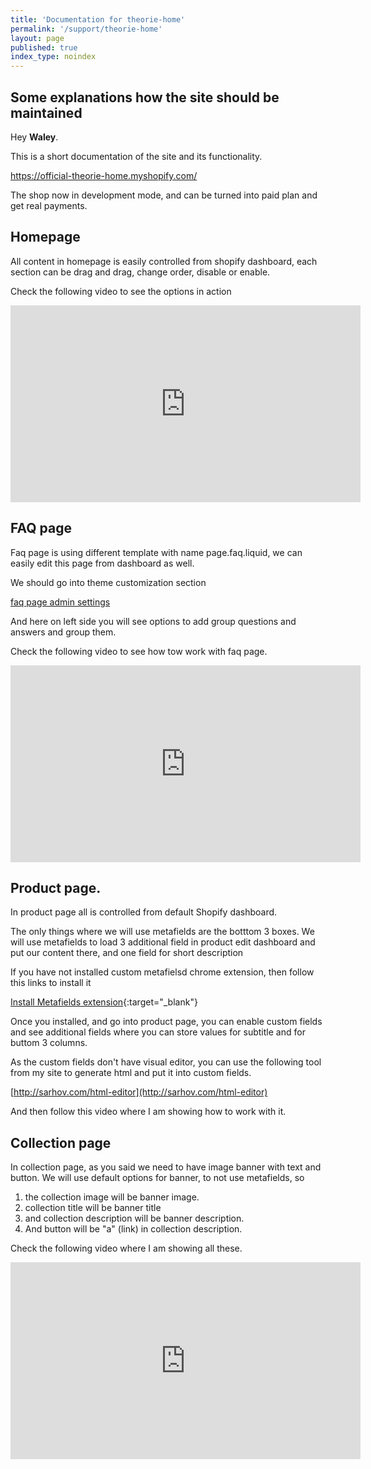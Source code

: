 ```yaml
---
title: 'Documentation for theorie-home'
permalink: '/support/theorie-home'
layout: page
published: true
index_type: noindex
---
```


## Some explanations how the site should be maintained

Hey **Waley**.

This is a short documentation of the site and its functionality.

https://official-theorie-home.myshopify.com/

The shop now in development mode, and can be turned into paid plan and get real payments.

## Homepage

All content in homepage is easily controlled from shopify dashboard, each section can be drag and drag, change order, disable or enable.

Check the following video to see the options in action

<p>
<div class="videoWrapper">
<iframe width="560" height="315" src="https://www.youtube.com/embed/xS5W3PqzufM" frameborder="0" allow="autoplay; encrypted-media" allowfullscreen></iframe>
</div>
</p>

## FAQ page

Faq page is using different template with name page.faq.liquid, we can easily edit this page from dashboard as well.

We should go into theme customization section

[faq page admin settings](https://official-theorie-home.myshopify.com/admin/themes/12474187818/editor#/pages/frequently-asked-questions)

And here on left side you will see options to add group questions and answers and group them.

Check the following video to see how tow work with faq page.

<p>
  <div class="videoWrapper">
    <iframe width="560" height="315" src="https://www.youtube.com/embed/vsOqojocVks" frameborder="0" allow="autoplay; encrypted-media" allowfullscreen></iframe>
  </div>
</p>

## Product page.

In product page all is controlled from default Shopify dashboard.

The only things where we will use metafields are the botttom 3 boxes. We will use metafields to load 3 additional field in product edit dashboard and put our content there, and one field for short description

If you have not installed custom metafielsd chrome extension, then follow this links to install it

[Install Metafields extension](https://chrome.google.com/webstore/detail/custom-fields-for-shopify/alfplfpobekffinigeidgmmfjollghln?hl=en-GB){:target="_blank"}

Once you installed, and go into product page, you can enable custom fields and see additional fields where you can store values for subtitle and for buttom 3 columns.

As the custom fields don't have visual editor, you can use the following tool from my site to generate html and put it into custom fields.

[http://sarhov.com/html-editor](http://sarhov.com/html-editor)

And then follow this video where I am showing how to work with it.



## Collection page

In collection page, as you said we need to have image banner with text and button. We will use default options for banner, to not use metafields, so

1. the collection image will be banner image.
2. ‎collection title will be banner title
3. ‎and collection description will be banner description.
4. And button will be "a" (link) in collection description.

Check the following video where I am showing all these.


<p>
  <div class="videoWrapper">
    <iframe width="560" height="315" src="https://www.youtube.com/embed/RljoxttCDns" frameborder="0" allow="autoplay; encrypted-media" allowfullscreen></iframe>
  </div>
</p>
